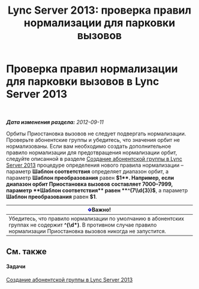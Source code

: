 ﻿---
title: 'Lync Server 2013: проверка правил нормализации для парковки вызовов'
TOCTitle: Проверка правил нормализации для парковки вызовов
ms:assetid: deaa170f-041e-45cb-8eab-f02931ab541e
ms:mtpsurl: https://technet.microsoft.com/ru-ru/library/Gg398981(v=OCS.15)
ms:contentKeyID: 49311393
ms.date: 05/19/2016
mtps_version: v=OCS.15
ms.translationtype: HT
---

# Проверка правил нормализации для парковки вызовов в Lync Server 2013

 

_**Дата изменения раздела:** 2012-09-11_

Орбиты Приостановка вызовов не следует подвергать нормализации. Проверьте абонентские группы и убедитесь, что значения орбит не нормализованы. Если вам необходимо создать дополнительное правило нормализации для предотвращения нормализации орбит, следуйте описанной в разделе [Создание абонентской группы в Lync Server 2013](lync-server-2013-create-a-dial-plan.md) процедуре определения нового правила нормализации – параметр **Шаблон соответствия** определяет диапазон орбит, а параметр **Шаблон преобразования** равен **$1**. Например, если диапазон орбит Приостановка вызовов составляет 7000–7999, параметр **Шаблон соответствия** равен **^(7\\d{3})$**, а параметр **Шаблон преобразования** равен **$1**.

<table>
<thead>
<tr class="header">
<th><img src="images/JJ618369.important(OCS.15).gif" title="important" alt="important" />Важно!</th>
</tr>
</thead>
<tbody>
<tr class="odd">
<td>Убедитесь, что правило нормализации по умолчанию в абонентских группах не содержит <strong>^(\d*)</strong>. В противном случае правило нормализации Приостановка вызовов никогда не запустится.</td>
</tr>
</tbody>
</table>


## См. также

#### Задачи

[Создание абонентской группы в Lync Server 2013](lync-server-2013-create-a-dial-plan.md)

